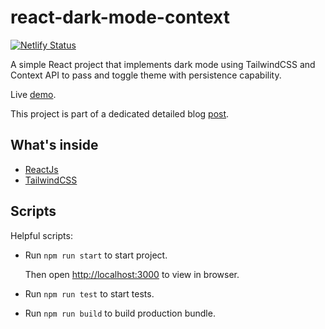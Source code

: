 # react-dark-mode-context

[![Netlify Status](https://api.netlify.com/api/v1/badges/2228a85f-e327-4df4-b2f0-b734e7839df9/deploy-status)](https://app.netlify.com/sites/razinj-react-dark-mode-context/deploys)

A simple React project that implements dark mode using TailwindCSS and Context API to pass and toggle theme with persistence capability.

Live [demo](https://razinj-react-dark-mode-context.netlify.app).

This project is part of a dedicated detailed blog [post](https://short.razinj.com/qiKy3v).

## What's inside

- [ReactJs](https://https://reactjs.org)
- [TailwindCSS](https://tailwindcss.com)

## Scripts

Helpful scripts:

- Run `npm run start` to start project.

  Then open [http://localhost:3000](http://localhost:3000) to view in browser.

- Run `npm run test` to start tests.

- Run `npm run build` to build production bundle.
